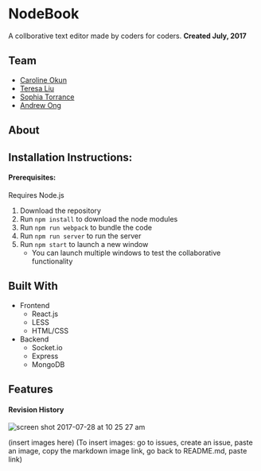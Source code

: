 # NodeBook
A collborative text editor made by coders for coders.
**Created July, 2017**

## Team
- [Caroline Okun](https://github.com/carokun)
- [Teresa Liu](https://github.com/teresaliu20)
- [Sophia Torrance](https://github.com/sophiagrace)
- [Andrew Ong](https://github.com/crestwood204)

## About

## Installation Instructions:
#### Prerequisites:
Requires Node.js
1. Download the repository
2. Run ```npm install``` to download the node modules
3. Run ```npm run webpack``` to bundle the code
4. Run ```npm run server``` to run the server
5. Run ```npm start``` to launch a new window
   - You can launch multiple windows to test the collaborative functionality

## Built With
- Frontend
  - React.js
  - LESS
  - HTML/CSS
- Backend
  - Socket.io
  - Express
  - MongoDB

## Features

#### Revision History
![screen shot 2017-07-28 at 10 25 27 am](https://user-images.githubusercontent.com/22362476/28729339-ffb98c28-7380-11e7-92f1-8210d346b6c9.png)


(insert images here)
(To insert images: go to issues, create an issue, paste an image, copy the markdown image link, go back to README.md, paste link)
